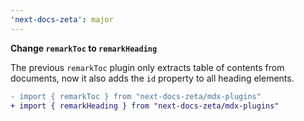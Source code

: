 ```yaml
---
'next-docs-zeta': major
---
```


**Change `remarkToc` to `remarkHeading`**

The previous `remarkToc` plugin only extracts table of contents from documents, now it also adds the `id` property to all heading elements.

```diff
- import { remarkToc } from "next-docs-zeta/mdx-plugins"
+ import { remarkHeading } from "next-docs-zeta/mdx-plugins"
```
